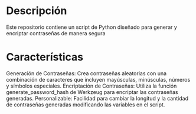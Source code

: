 # Descripción
Este repositorio contiene un script de Python diseñado para generar y encriptar contraseñas de manera segura

# Características
Generación de Contraseñas: Crea contraseñas aleatorias con una combinación de caracteres que incluyen mayúsculas, minúsculas, números y símbolos especiales.
Encriptación de Contraseñas: Utiliza la función generate_password_hash de Werkzeug para encriptar las contraseñas generadas.
Personalizable: Facilidad para cambiar la longitud y la cantidad de contraseñas generadas modificando las variables en el script.
